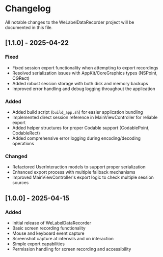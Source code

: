 # Changelog

All notable changes to the WeLabelDataRecorder project will be documented in this file.

## [1.1.0] - 2025-04-22

### Fixed
- Fixed session export functionality when attempting to export recordings
- Resolved serialization issues with AppKit/CoreGraphics types (NSPoint, CGRect)
- Added robust session storage with both disk and memory backups
- Improved error handling and debug logging throughout the application

### Added
- Added build script (`build_app.sh`) for easier application bundling
- Implemented direct session reference in MainViewController for reliable export
- Added helper structures for proper Codable support (CodablePoint, CodableRect)
- Added comprehensive error logging during encoding/decoding operations

### Changed
- Refactored UserInteraction models to support proper serialization
- Enhanced export process with multiple fallback mechanisms
- Improved MainViewController's export logic to check multiple session sources

## [1.0.0] - 2025-04-15

### Added
- Initial release of WeLabelDataRecorder
- Basic screen recording functionality
- Mouse and keyboard event capture
- Screenshot capture at intervals and on interaction
- Simple export capabilities
- Permission handling for screen recording and accessibility 